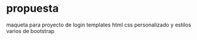 # propuesta
maqueta para proyecto de login
templates html
css personalizado y estilos varios de bootstrap
